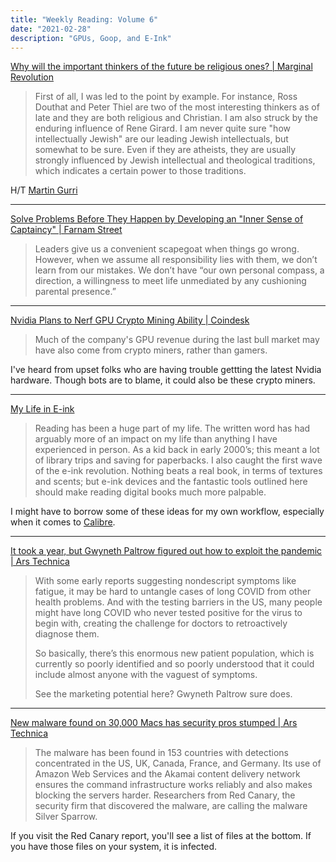 ```yaml
---
title: "Weekly Reading: Volume 6"
date: "2021-02-28"
description: "GPUs, Goop, and E-Ink"
---
```


[Why will the important thinkers of the future be religious ones? | Marginal Revolution](https://marginalrevolution.com/marginalrevolution/2021/02/why-will-the-important-thinkers-of-the-future-be-religious-ones.html)

> First of all, I was led to the point by example. For instance, Ross Douthat and Peter Thiel are two of the most interesting thinkers as of late and they are both religious and Christian.  I am also struck by the enduring influence of Rene Girard.  I am never quite sure "how intellectually Jewish" are our leading Jewish intellectuals, but somewhat to be sure.  Even if they are atheists, they are usually strongly influenced by Jewish intellectual and theological traditions, which indicates a certain power to those traditions.

H/T [Martin Gurri](https://twitter.com/mgurri)

- - - 

[Solve Problems Before They Happen by Developing an "Inner Sense of Captaincy" | Farnam Street](https://fs.blog/2021/02/inner-sense-of-captaincy/)
    
> Leaders give us a convenient scapegoat when things go wrong. However, when we assume all responsibility lies with them, we don’t learn from our mistakes. We don’t have “our own personal compass, a direction, a willingness to meet life unmediated by any cushioning parental presence.”

- - -

[Nvidia Plans to Nerf GPU Crypto Mining Ability | Coindesk](https://www.coindesk.com/nvidia-gpu-ethereum-mining-gamers)

> Much of the company's GPU revenue during the last bull market may have also come from crypto miners, rather than gamers.

I've heard from upset folks who are having trouble gettting the latest Nvidia hardware. Though bots are to blame, it could also be these crypto miners.

- - -

[My Life in E-ink](https://rgoswami.me/posts/my-life-in-eink/)

> Reading has been a huge part of my life. The written word has had arguably more of an impact on my life than anything I have experienced in person. As a kid back in early 2000’s; this meant a lot of library trips and saving for paperbacks. I also caught the first wave of the e-ink revolution. Nothing beats a real book, in terms of textures and scents; but e-ink devices and the fantastic tools outlined here should make reading digital books much more palpable.

I might have to borrow some of these ideas for my own workflow, especially when it comes to [Calibre](https://calibre-ebook.com/).

- - -

[It took a year, but Gwyneth Paltrow figured out how to exploit the pandemic | Ars Technica](https://arstechnica.com/science/2021/02/it-took-a-year-but-gwyneth-paltrow-figured-out-how-to-exploit-the-pandemic)

> With some early reports suggesting nondescript symptoms like fatigue, it may be hard to untangle cases of long COVID from other health problems. And with the testing barriers in the US, many people might have long COVID who never tested positive for the virus to begin with, creating the challenge for doctors to retroactively diagnose them.
>
> So basically, there’s this enormous new patient population, which is currently so poorly identified and so poorly understood that it could include almost anyone with the vaguest of symptoms.
> 
> See the marketing potential here? Gwyneth Paltrow sure does.

- - -

[New malware found on 30,000 Macs has security pros stumped | Ars Technica](https://arstechnica.com/information-technology/2021/02/new-malware-found-on-30000-macs-has-security-pros-stumped/)

> The malware has been found in 153 countries with detections concentrated in the US, UK, Canada, France, and Germany. Its use of Amazon Web Services and the Akamai content delivery network ensures the command infrastructure works reliably and also makes blocking the servers harder. Researchers from Red Canary, the security firm that discovered the malware, are calling the malware Silver Sparrow.

If you visit the Red Canary report, you'll see a list of files at the bottom. If you have those files on your system, it is infected.
